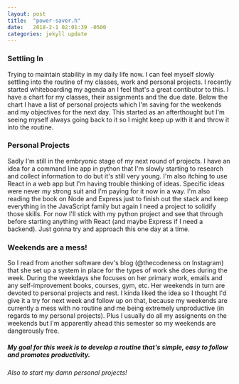 ```yaml
---
layout: post
title:  "power-saver.h"
date:   2018-2-1 02:01:39 -0500
categories: jekyll update
---
```



### Settling In

Trying to maintain stability in my daily life now. I can feel myself slowly settling into the routine of my classes, work and personal projects. I recently started whiteboarding my agenda an I feel that's a great contibutor to this. I have a chart for my classes, their assignments and the due date. Below the chart I have a list of personal projects which I'm saving for the weekends and my objectives for the next day. This started as an afterthought but I'm seeing myself always going back to it so I might keep up with it and throw it into the routine.

### Personal Projects

Sadly I'm still in the embryonic stage of my next round of projects. I have an idea for a command line app in python that I'm slowly starting to research and collect information to do but it's still very young. I'm also itching to use React in a web app but I'm having trouble thinking of ideas. Specific ideas were never my strong suit and I'm paying for it now in a way. I'm also reading the book on Node and Express just to finish out the stack and keep everything in the JavaScript family but again I need a project to solidify those skills. For now I'll stick with my python project and see that through before starting anything with React (and maybe Express if I need a backend). Just gonna try and approach this one day at a time.

### Weekends are a mess!

So I read from another software dev's blog (@thecodeness on Instagram) that she set up a system in place for the types of work she does during the week. During the weekdays she focuses on her primary work, emails and any self-improvement books, courses, gym, etc. Her weekends in turn are devoted to personal projects and rest. I kinda liked the idea so I thought I'd give it a try for next week and follow up on that, because my weekends are currently a mess with no routine and me being extremely unproductive (in regards to my personal projects). Plus I usually do all my assignents on the weekends but I'm apparently ahead this semester so my weekends are dangerously free.

##### My goal for this week is to develop a routine that's simple, easy to follow and promotes productivity.
###### Also to start my damn personal projects!

